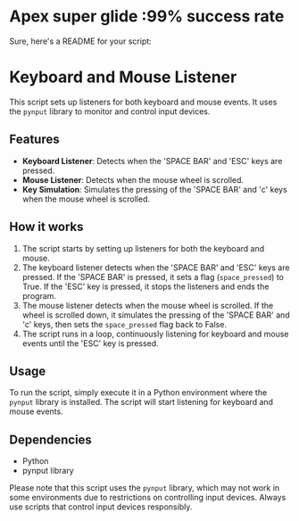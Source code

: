 # Apex super glide :99%  success rate

Sure, here's a README for your script:

# Keyboard and Mouse Listener

This script sets up listeners for both keyboard and mouse events. It uses the `pynput` library to monitor and control input devices.

## Features

- **Keyboard Listener**: Detects when the 'SPACE BAR' and 'ESC' keys are pressed.
- **Mouse Listener**: Detects when the mouse wheel is scrolled.
- **Key Simulation**: Simulates the pressing of the 'SPACE BAR' and 'c' keys when the mouse wheel is scrolled.

## How it works

1. The script starts by setting up listeners for both the keyboard and mouse.
2. The keyboard listener detects when the 'SPACE BAR' and 'ESC' keys are pressed. If the 'SPACE BAR' is pressed, it sets a flag (`space_pressed`) to True. If the 'ESC' key is pressed, it stops the listeners and ends the program.
3. The mouse listener detects when the mouse wheel is scrolled. If the wheel is scrolled down, it simulates the pressing of the 'SPACE BAR' and 'c' keys, then sets the `space_pressed` flag back to False.
4. The script runs in a loop, continuously listening for keyboard and mouse events until the 'ESC' key is pressed.

## Usage

To run the script, simply execute it in a Python environment where the `pynput` library is installed. The script will start listening for keyboard and mouse events.

## Dependencies

- Python
- pynput library

Please note that this script uses the `pynput` library, which may not work in some environments due to restrictions on controlling input devices. Always use scripts that control input devices responsibly.
